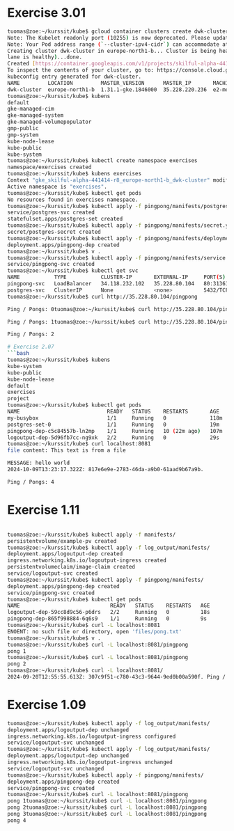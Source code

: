 # Exercise 3.01

```bash
tuomas@zoe:~/kurssit/kube$ gcloud container clusters create dwk-cluster --zone=europe-north1-b --cluster-version=1.31
Note: The Kubelet readonly port (10255) is now deprecated. Please update your workloads to use the recommended alternatives. See https://cloud.google.com/kubernetes-engine/docs/how-to/disable-kubelet-readonly-port for ways to check usage and for migration instructions.
Note: Your Pod address range (`--cluster-ipv4-cidr`) can accommodate at most 1008 node(s).
Creating cluster dwk-cluster in europe-north1-b... Cluster is being health-checked (Kubernetes Control P
lane is healthy)...done.
Created [https://container.googleapis.com/v1/projects/skilful-alpha-441414-r8/zones/europe-north1-b/clusters/dwk-cluster].
To inspect the contents of your cluster, go to: https://console.cloud.google.com/kubernetes/workload_/gcloud/europe-north1-b/dwk-cluster?project=skilful-alpha-441414-r8
kubeconfig entry generated for dwk-cluster.
NAME         LOCATION         MASTER_VERSION      MASTER_IP       MACHINE_TYPE  NODE_VERSION        NUM_NODES  STATUS
dwk-cluster  europe-north1-b  1.31.1-gke.1846000  35.228.220.236  e2-medium     1.31.1-gke.1846000  3          RUNNING
tuomas@zoe:~/kurssit/kube$ kubens
default
gke-managed-cim
gke-managed-system
gke-managed-volumepopulator
gmp-public
gmp-system
kube-node-lease
kube-public
kube-system
tuomas@zoe:~/kurssit/kube$ kubectl create namespace exercises
namespace/exercises created
tuomas@zoe:~/kurssit/kube$ kubens exercises
Context "gke_skilful-alpha-441414-r8_europe-north1-b_dwk-cluster" modified.
Active namespace is "exercises".
tuomas@zoe:~/kurssit/kube$ kubectl get pods
No resources found in exercises namespace.
tuomas@zoe:~/kurssit/kube$ kubectl apply -f pingpong/manifests/postgres.yaml
service/postgres-svc created
statefulset.apps/postgres-set created
tuomas@zoe:~/kurssit/kube$ kubectl apply -f pingpong/manifests/secret.yaml
secret/postgres-secret created
tuomas@zoe:~/kurssit/kube$ kubectl apply -f pingpong/manifests/deployment.yaml
deployment.apps/pingpong-dep created
tuomas@zoe:~/kurssit/kube$ v .
tuomas@zoe:~/kurssit/kube$ kubectl apply -f pingpong/manifests/service.yaml
service/pingpong-svc created
tuomas@zoe:~/kurssit/kube$ kubectl get svc
NAME           TYPE           CLUSTER-IP       EXTERNAL-IP     PORT(S)        AGE
pingpong-svc   LoadBalancer   34.118.232.102   35.228.80.104   80:31361/TCP   51s
postgres-svc   ClusterIP      None             <none>          5432/TCP       89s
tuomas@zoe:~/kurssit/kube$ curl http://35.228.80.104/pingpong

Ping / Pongs: 0tuomas@zoe:~/kurssit/kube$ curl http://35.228.80.104/pingpong

Ping / Pongs: 1tuomas@zoe:~/kurssit/kube$ curl http://35.228.80.104/pingpong

Ping / Pongs: 2

# Exercise 2.07
```bash
tuomas@zoe:~/kurssit/kube$ kubens
kube-system
kube-public
kube-node-lease
default
exercises
project
tuomas@zoe:~/kurssit/kube$ kubectl get pods
NAME                            READY   STATUS    RESTARTS       AGE
my-busybox                      1/1     Running   0              118m
postgres-set-0                  1/1     Running   0              19m
pingpong-dep-c5c84557b-ln2mp    1/1     Running   10 (22m ago)   107m
logoutput-dep-5d96fb7cc-ng9xk   2/2     Running   0              29s
tuomas@zoe:~/kurssit/kube$ curl localhost:8081
file content: This text is from a file

MESSAGE: hello world
2024-10-09T13:23:17.322Z: 817e6e9e-2783-46da-a9b0-61aad9b67a9b.

Ping / Pongs: 4
```
# Exercise 1.11

```bash

tuomas@zoe:~/kurssit/kube$ kubectl apply -f manifests/
persistentvolume/example-pv created
tuomas@zoe:~/kurssit/kube$ kubectl apply -f log_output/manifests/
deployment.apps/logoutput-dep created
ingress.networking.k8s.io/logoutput-ingress created
persistentvolumeclaim/image-claim created
service/logoutput-svc created
tuomas@zoe:~/kurssit/kube$ kubectl apply -f pingpong/manifests/
deployment.apps/pingpong-dep created
service/pingpong-svc created
tuomas@zoe:~/kurssit/kube$ kubectl get pods
NAME                             READY   STATUS    RESTARTS   AGE
logoutput-dep-59cc8d9c56-p6drs   2/2     Running   0          18s
pingpong-dep-865f998884-6q6s9    1/1     Running   0          9s
tuomas@zoe:~/kurssit/kube$ curl -L localhost:8081
ENOENT: no such file or directory, open 'files/pong.txt'
tuomas@zoe:~/kurssit/kube$ v .
tuomas@zoe:~/kurssit/kube$ curl -L localhost:8081/pingpong
pong 1
tuomas@zoe:~/kurssit/kube$ curl -L localhost:8081/pingpong
pong 2
tuomas@zoe:~/kurssit/kube$ curl -L localhost:8081/
2024-09-20T12:55:55.613Z: 307c9f51-c780-43c3-9644-9ed0b00a590f. Ping / Pongs: 2
```

# Exercise 1.09

```bash
tuomas@zoe:~/kurssit/kube$ kubectl apply -f log_output/manifests/
deployment.apps/logoutput-dep unchanged
ingress.networking.k8s.io/logoutput-ingress configured
service/logoutput-svc unchanged
tuomas@zoe:~/kurssit/kube$ kubectl apply -f log_output/manifests/
deployment.apps/logoutput-dep unchanged
ingress.networking.k8s.io/logoutput-ingress unchanged
service/logoutput-svc unchanged
tuomas@zoe:~/kurssit/kube$ kubectl apply -f pingpong/manifests/
deployment.apps/pingpong-dep created
service/pingpong-svc created
tuomas@zoe:~/kurssit/kube$ curl -L localhost:8081/pingpong
pong 1tuomas@zoe:~/kurssit/kube$ curl -L localhost:8081/pingpong
pong 2tuomas@zoe:~/kurssit/kube$ curl -L localhost:8081/pingpong
pong 3tuomas@zoe:~/kurssit/kube$ curl -L localhost:8081/pingpong
pong 4
```
